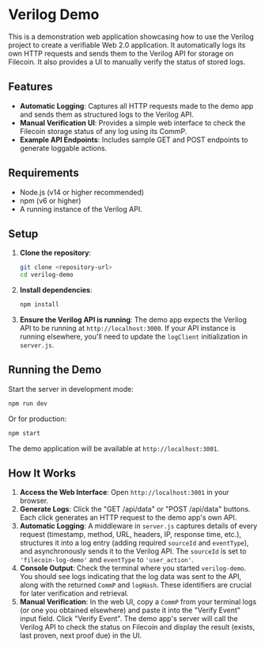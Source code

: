 # Verilog Demo

This is a demonstration web application showcasing how to use the Verilog project to create a verifiable Web 2.0 application. It automatically logs its own HTTP requests and sends them to the Verilog API for storage on Filecoin. It also provides a UI to manually verify the status of stored logs.

## Features

- **Automatic Logging**: Captures all HTTP requests made to the demo app and sends them as structured logs to the Verilog API.
- **Manual Verification UI**: Provides a simple web interface to check the Filecoin storage status of any log using its CommP.
- **Example API Endpoints**: Includes sample GET and POST endpoints to generate loggable actions.

## Requirements

- Node.js (v14 or higher recommended)
- npm (v6 or higher)
- A running instance of the Verilog API.

## Setup

1. **Clone the repository**:
   ```bash
   git clone <repository-url>
   cd verilog-demo
   ```
2. **Install dependencies**:
   ```bash
   npm install
   ```
3. **Ensure the Verilog API is running**:
   The demo app expects the Verilog API to be running at `http://localhost:3000`. If your API instance is running elsewhere, you'll need to update the `logClient` initialization in `server.js`.

## Running the Demo

Start the server in development mode:
```bash
npm run dev
```

Or for production:
```bash
npm start
```

The demo application will be available at `http://localhost:3001`.

## How It Works

1.  **Access the Web Interface**: Open `http://localhost:3001` in your browser.
2.  **Generate Logs**: Click the "GET /api/data" or "POST /api/data" buttons. Each click generates an HTTP request to the demo app's own API.
3.  **Automatic Logging**: A middleware in `server.js` captures details of every request (timestamp, method, URL, headers, IP, response time, etc.), structures it into a log entry (adding required `sourceId` and `eventType`), and asynchronously sends it to the Verilog API. The `sourceId` is set to `'filecoin-log-demo'` and `eventType` to `'user_action'`.
4.  **Console Output**: Check the terminal where you started `verilog-demo`. You should see logs indicating that the log data was sent to the API, along with the returned `CommP` and `logHash`. These identifiers are crucial for later verification and retrieval.
5.  **Manual Verification**: In the web UI, copy a `CommP` from your terminal logs (or one you obtained elsewhere) and paste it into the "Verify Event" input field. Click "Verify Event". The demo app's server will call the Verilog API to check the status on Filecoin and display the result (exists, last proven, next proof due) in the UI.